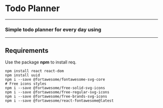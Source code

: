 # Todo Planner

---

### Simple todo planner for every day using

---

## Requirements

Use the package **npm** to install req.

```
npm install react react-dom
npm install uuid
npm i --save @fortawesome/fontawesome-svg-core
# Free icons styles
npm i --save @fortawesome/free-solid-svg-icons
npm i --save @fortawesome/free-regular-svg-icons
npm i --save @fortawesome/free-brands-svg-icons
npm i --save @fortawesome/react-fontawesome@latest
```
